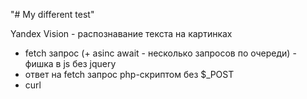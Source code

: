 "# My different test" 


Yandex Vision - распознавание текста на картинках 
 + fetch запрос (+ asinc await - несколько запросов по очереди) - фишка в js без jquery
 + ответ на fetch запрос php-скриптом без $_POST 
 + curl
 
 
